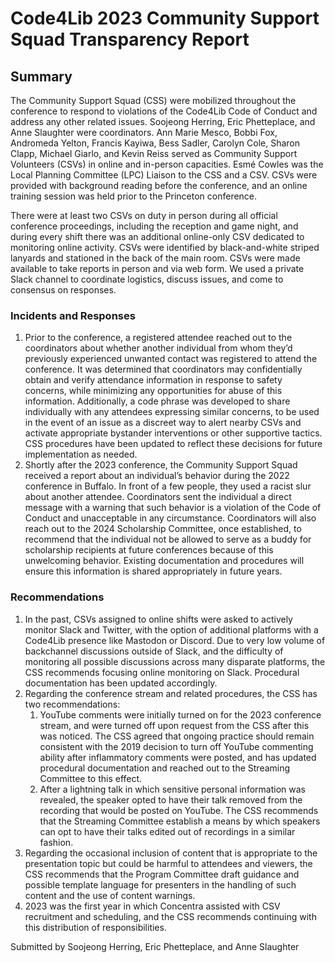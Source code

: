 # Code4Lib 2023 Community Support Squad Transparency Report

## Summary

The Community Support Squad (CSS) were mobilized throughout the conference to respond to violations of the Code4Lib Code of Conduct and address any other related issues. Soojeong Herring, Eric Phetteplace, and Anne Slaughter were coordinators. Ann Marie Mesco, Bobbi Fox, Andromeda Yelton, Francis Kayiwa, Bess Sadler, Carolyn Cole, Sharon Clapp, Michael Giarlo, and Kevin Reiss served as Community Support Volunteers (CSVs) in online and in-person capacities. Esmé Cowles was the Local Planning Committee (LPC) Liaison to the CSS and a CSV. CSVs were provided with background reading before the conference, and an online training session was held prior to the Princeton conference.

There were at least two CSVs on duty in person during all official conference proceedings, including the reception and game night, and during every shift there was an additional online-only CSV dedicated to monitoring online activity. CSVs were identified by black-and-white striped lanyards and stationed in the back of the main room. CSVs were made available to take reports in person and via web form. We used a private Slack channel to coordinate logistics, discuss issues, and come to consensus on responses.

### Incidents and Responses

1. Prior to the conference, a registered attendee reached out to the coordinators about whether another individual from whom they’d previously experienced unwanted contact was registered to attend the conference. It was determined that coordinators may confidentially obtain and verify attendance information in response to safety concerns, while minimizing any opportunities for abuse of this information. Additionally, a code phrase was developed to share individually with any attendees expressing similar concerns, to be used in the event of an issue as a discreet way to alert nearby CSVs and activate appropriate bystander interventions or other supportive tactics. CSS procedures have been updated to reflect these decisions for future implementation as needed.
2. Shortly after the 2023 conference, the Community Support Squad received a report about an individual’s behavior during the 2022 conference in Buffalo. In front of a few people, they used a racist slur about another attendee. Coordinators sent the individual a direct message with a warning that such behavior is a violation of the Code of Conduct and unacceptable in any circumstance. Coordinators will also reach out to the 2024 Scholarship Committee, once established, to recommend that the individual not be allowed to serve as a buddy for scholarship recipients at future conferences because of this unwelcoming behavior. Existing documentation and procedures will ensure this information is shared appropriately in future years.

### Recommendations

1. In the past, CSVs assigned to online shifts were asked to actively monitor Slack and Twitter, with the option of additional platforms with a Code4Lib presence like Mastodon or Discord. Due to very low volume of backchannel discussions outside of Slack, and the difficulty of monitoring all possible discussions across many disparate platforms, the CSS recommends focusing online monitoring on Slack. Procedural documentation has been updated accordingly.
2. Regarding the conference stream and related procedures, the CSS has two recommendations:
    1. YouTube comments were initially turned on for the 2023 conference stream, and were turned off upon request from the CSS after this was noticed. The CSS agreed that ongoing practice should remain consistent with the 2019 decision to turn off YouTube commenting ability after inflammatory comments were posted, and has updated procedural documentation and reached out to the Streaming Committee to this effect.
    2. After a lightning talk in which sensitive personal information was revealed, the speaker opted to have their talk removed from the recording that would be posted on YouTube. The CSS recommends that the Streaming Committee establish a means by which speakers can opt to have their talks edited out of recordings in a similar fashion.
3. Regarding the occasional inclusion of content that is appropriate to the presentation topic but could be harmful to attendees and viewers, the CSS recommends that the Program Committee draft guidance and possible template language for presenters in the handling of such content and the use of content warnings.
4. 2023 was the first year in which Concentra assisted with CSV recruitment and scheduling, and the CSS recommends continuing with this distribution of responsibilities.

Submitted by Soojeong Herring, Eric Phetteplace, and Anne Slaughter
